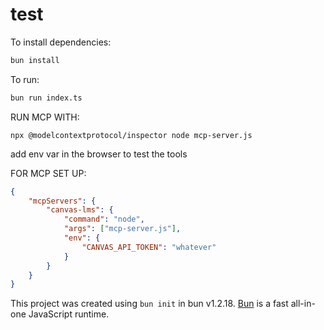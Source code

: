 # test

To install dependencies:

```bash
bun install
```

To run:

```bash
bun run index.ts


```

RUN MCP WITH: 
``` 
npx @modelcontextprotocol/inspector node mcp-server.js

```

add env var in the browser to test the tools

FOR MCP SET UP:

```json
{
    "mcpServers": {
        "canvas-lms": {
            "command": "node",
            "args": ["mcp-server.js"],
            "env": {
                "CANVAS_API_TOKEN": "whatever"
            }
        }
    }
}
```

This project was created using `bun init` in bun v1.2.18. [Bun](https://bun.sh) is a fast all-in-one JavaScript runtime.
